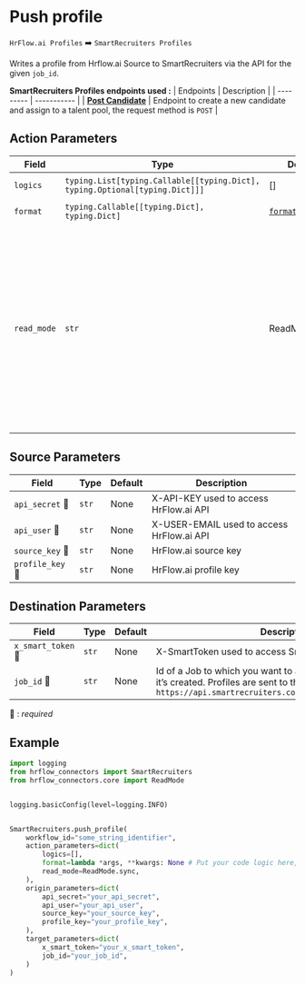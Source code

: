 # Push profile
`HrFlow.ai Profiles` :arrow_right: `SmartRecruiters Profiles`

Writes a profile from Hrflow.ai Source to SmartRecruiters via the API for the given `job_id`.



**SmartRecruiters Profiles endpoints used :**
| Endpoints | Description |
| --------- | ----------- |
| [**Post Candidate**](https://dev.smartrecruiters.com/customer-api/live-docs/candidate-api/) | Endpoint to create a new candidate and assign to a talent pool, the request method is `POST` |


## Action Parameters

| Field | Type | Default | Description |
| ----- | ---- | ------- | ----------- |
| `logics`  | `typing.List[typing.Callable[[typing.Dict], typing.Optional[typing.Dict]]]` | [] | List of logic functions |
| `format`  | `typing.Callable[[typing.Dict], typing.Dict]` | [`format_profile`](../connector.py#L158) | Formatting function |
| `read_mode`  | `str` | ReadMode.sync | If 'incremental' then `read_from` of the last run is given to Origin Warehouse during read. **The actual behavior depends on implementation of read**. In 'sync' mode `read_from` is neither fetched nor given to Origin Warehouse during read. |

## Source Parameters

| Field | Type | Default | Description |
| ----- | ---- | ------- | ----------- |
| `api_secret` :red_circle: | `str` | None | X-API-KEY used to access HrFlow.ai API |
| `api_user` :red_circle: | `str` | None | X-USER-EMAIL used to access HrFlow.ai API |
| `source_key` :red_circle: | `str` | None | HrFlow.ai source key |
| `profile_key` :red_circle: | `str` | None | HrFlow.ai profile key |

## Destination Parameters

| Field | Type | Default | Description |
| ----- | ---- | ------- | ----------- |
| `x_smart_token` :red_circle: | `str` | None | X-SmartToken used to access SmartRecruiters API |
| `job_id` :red_circle: | `str` | None | Id of a Job to which you want to assign a candidates when it’s created. Profiles are sent to this URL `https://api.smartrecruiters.com/jobs/{job_id}/candidates`  |

:red_circle: : *required*

## Example

```python
import logging
from hrflow_connectors import SmartRecruiters
from hrflow_connectors.core import ReadMode


logging.basicConfig(level=logging.INFO)


SmartRecruiters.push_profile(
    workflow_id="some_string_identifier",
    action_parameters=dict(
        logics=[],
        format=lambda *args, **kwargs: None # Put your code logic here,
        read_mode=ReadMode.sync,
    ),
    origin_parameters=dict(
        api_secret="your_api_secret",
        api_user="your_api_user",
        source_key="your_source_key",
        profile_key="your_profile_key",
    ),
    target_parameters=dict(
        x_smart_token="your_x_smart_token",
        job_id="your_job_id",
    )
)
```